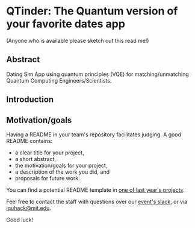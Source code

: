 # QTinder: The Quantum version of your favorite dates app
(Anyone who is available please sketch out this read me!)
## Abstract
Dating Sim App using quantum principles (VQE) for matching/unmatching Quantum Computing Engineers/Scientists.

## Introduction

## Motivation/goals

Having a README in your team's repository facilitates judging. A good README contains:
* a clear title for your project,
* a short abstract,
* the motivation/goals for your project,
* a description of the work you did, and
* proposals for future work.

You can find a potential README template in [one of last year's projects](https://github.com/iQuHACK/QuhacMan).

Feel free to contact the staff with questions over our [event's slack](https://iquhack.slack.com), or via iquhack@mit.edu.

Good luck!
